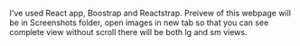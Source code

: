 I've used React app, Boostrap and Reactstrap.
Preivew of this webpage will be in Screenshots folder, open images in new tab so that you can see complete view without scroll
there will be both lg and sm views.
